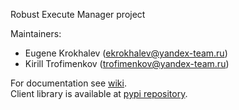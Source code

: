 Robust Execute Manager project


Maintainers:  
* Eugene Krokhalev (ekrokhalev@yandex-team.ru)
* Kirill Trofimenkov (trofimenkov@yandex-team.ru)
 

For documentation see  [wiki](https://github.com/heni/rem/wiki).  
Client library is available at [pypi repository](https://pypi.python.org/pypi/remclient/).
